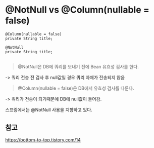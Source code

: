 # @NotNull vs @Column(nullable = false)


```
@Column(nullable = false)
private String title;
```

```
@NotNull
private String title;
```

## 

> @NotNull은 DB에 쿼리를 보내기 전에 Bean 유효성 검사를 한다. 

-> 쿼리 전송 전 검사 후 null값일 경우 쿼리 자체가 전송되지 않음

> @Column(nullable = false)은 DB에서 유효성 검사를 다룬다.

-> 쿼리가 전송이 되기때문에 DB에 null값이 들어감.


스프링에서는 @NotNull 사용을 지향하고 있다.




## 참고 
https://bottom-to-top.tistory.com/14

